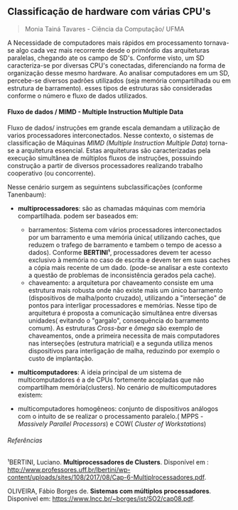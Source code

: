 ## Classificação de hardware com várias CPU's
> Monia Tainá Tavares - Ciência da Computação/ UFMA

A Necessidade de computadores mais rápidos em processamento tornava-se algo cada vez mais recorrente desde o primórdio das arquiteturas paralelas, chegando ate os campo de SD's. Conforme visto, um SD caracteriza-se por diversas CPU's conectadas, diferenciando na forma de organização desse mesmo hardware. 
Ao analisar computadores em um SD, percebe-se diversos padrões utilizados (seja memória compartilhada ou em estrutura de barramento). esses tipos de estruturas são consideradas conforme o número e fluxo de dados utilizados.

#### Fluxo de dados / MIMD - Multiple Instruction Multiple Data

Fluxo de dados/ instruções em grande escala demandam a utilização de varios processadores interconectados. Nesse contexto, o sistemas de classificação de Máquinas *MIMD (Multiple Instruction Multiple Data*) torna-se a arquitetura essencial. Estas arquiteturas são caracterizadas pela execução simultânea de múltiplos fluxos de instruções, possuindo construção a partir de diversos processadores realizando trabalho cooperativo (ou concorrente).

Nesse cenário surgem as seguintens subclassificações (conforme Tanenbaum):

- **multiprocessadores**: são as chamadas máquinas com memória compartilhada. podem ser baseados em:
  - barramentos: Sistema com vários processadores interconectados por um barramento e uma memória única( utilizando caches, que reduzem o trafego de barramento e tambem o tempo de acesso a dados). Conforme **BERTINI¹**, processadores devem ter acesso exclusivo à memória no caso de escrita e devem ter em suas caches a cópia mais recente de um dado. (pode-se analisar a este contexto a questão de problemas de inconsistência gerados pela cache).
  - chaveamento: a arquitetura por chaveamento consiste em uma estrutura mais robusta onde não existe mais um único barramento   (dispositivos de malha/ponto cruzado), utilizando a "interseção" de pontos para interligar processadores e memórias. Nesse tipo de arquitetura é proposta a comunicação simultânea entre diversas unidades( evitando o "gargalo", consequência do barramento comum). As estruturas *Cross-bar* e *ômega* são exemplo de chaveamentos, onde a primeira necessita de mais computadores nas interseções (estrutura matricial) e a segunda utiliza menos dispositivos para interligação de malha, reduzindo por exemplo o custo de implantação.
  
 - **multicomputadores**: A ideia principal de um sistema de multicomputadores é a de CPUs fortemente acopladas que não compartilham memória(clusters). No cenário de multicomputadores existem:
  - multicomputadores homogêneos: conjunto de dispositivos análogos com o intuito de se realizar o processamento paralelo.( MPPS - *Massively Parallel Processors*) e COW( *Cluster of Workstations*)
  
  
 
 
 
 ###### Referências
 
 ¹BERTINI, Luciano. **Multiprocessadores de Clusters**. Disponível em : http://www.professores.uff.br/lbertini/wp-content/uploads/sites/108/2017/08/Cap-6-Multiplrocessadores.pdf.
 
 OLIVEIRA, Fábio Borges de. **Sistemas com múltiplos processadores**. Disponivel em: https://www.lncc.br/~borges/ist/SO2/cap08.pdf.
 



